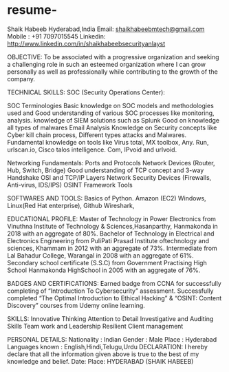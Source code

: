 # resume-

Shaik Habeeb
Hyderabad,India
Email: shaikhabeebmtech@gmail.com
Mobile : +91 7097015545
Linkedin: http://www.linkedin.com/in/shaikhabeebsecurityanlayst

OBJECTIVE:
To be associated with a progressive organization and seeking a challenging role in such an esteemed 
organization where I can grow personally as well as professionally while contributing to the growth of 
the company.

TECHNICAL SKILLS:
SOC (Security Operations Center):

SOC Terminologies
Basic knowledge on SOC models and methodologies used and Good understanding of various 
SOC processes like monitoring, analysis. 
knowledge of SIEM solutions such as Splunk 
Good on knowledge all types of malwares
Email Analysis
Knowledge on Security concepts like Cyber kill chain process, Different types attacks and Malwares.
Fundamental knowledge on tools like Virus total, MX toolbox, Any. Run, urlscan.io, Cisco talos
intelligence. Com, IPvoid and urlvoid.

Networking Fundamentals:
Ports and Protocols
Network Devices (Router, Hub, Switch, Bridge)
Good understanding of TCP concept and 3-way Handshake
OSI and TCP/IP Layers
Network Security Devices (Firewalls, Anti-virus, IDS/IPS)
OSINT Framework Tools

SOFTWARES AND TOOLS:
Basics of Python.
Amazon (EC2)
Windows, Linux(Red Hat enterprise),
Github
Wireshark,

EDUCATIONAL PROFILE:
Master of Technology in Power Electronics from Vinuthna Institute of Technology &
Sciences,Hasanparthy, Hanmakonda in 2018 with an aggregate of 80%.
Bachelor of Technology in Electrical and Electronics Engineering from PuliPati Prasad
Institute oftechnology and sciences, Khammam in 2012 with an aggregate of 73%.
Intermediate from Lal Bahadur College, Warangal in 2008 with an aggregate of 61%.
Secondary school certificate (S.S.C) from Government Practising High School Hanmakonda HighSchool in 2005 with an aggregate of 76%.

BADGES AND CERTIFICATIONS:
Earned badge from CCNA for successfully completing of “Introduction To Cybersecurity”
assessment.
Successfully completed “The Optimal Introduction to Ethical Hacking” & “OSINT: Content 
Discovery” courses from Udemy online learning.

SKILLS:
Innovative Thinking 
Attention to Detail
Investigative and Auditing Skills 
Team work and Leadership 
Resilient 
Client management

PERSONAL DETAILS:
Nationality : Indian
Gender : Male
Place : Hyderabad
Languages known : English,Hindi,Telugu,Urdu
DECLARATION:
 I hereby declare that all the information given above is true to the best of my knowledge and 
belief.
Date:
Place: HYDERABAD (SHAIK HABEEB)


